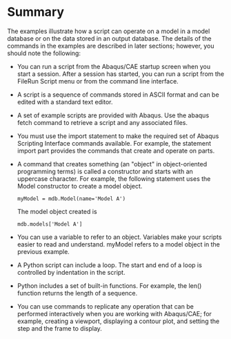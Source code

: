# Summary

The examples illustrate how a script can operate on a model in a model database or on the data stored in an output database. The details of the commands in the examples are described in later sections; however, you should note the following:

- You can run a script from the Abaqus/CAE startup screen when you start a session. After a session has started, you can run a script from the FileRun Script menu or from the command line interface.

- A script is a sequence of commands stored in ASCII format and can be edited with a standard text editor.

- A set of example scripts are provided with Abaqus. Use the abaqus fetch command to retrieve a script and any associated files.

- You must use the import statement to make the required set of Abaqus Scripting Interface commands available. For example, the statement import part provides the commands that create and operate on parts.

- A command that creates something (an "object" in object-oriented programming terms) is called a constructor and starts with an uppercase character. For example, the following statement uses the Model constructor to create a model object.

  ```python2
  myModel = mdb.Model(name='Model A')
  ```

  The model object created is

  ```python2
  mdb.models['Model A']
  ```

- You can use a variable to refer to an object. Variables make your scripts easier to read and understand. myModel refers to a model object in the previous example.

- A Python script can include a loop. The start and end of a loop is controlled by indentation in the script.

- Python includes a set of built-in functions. For example, the len() function returns the length of a sequence.

- You can use commands to replicate any operation that can be performed interactively when you are working with Abaqus/CAE; for example, creating a viewport, displaying a contour plot, and setting the step and the frame to display.
